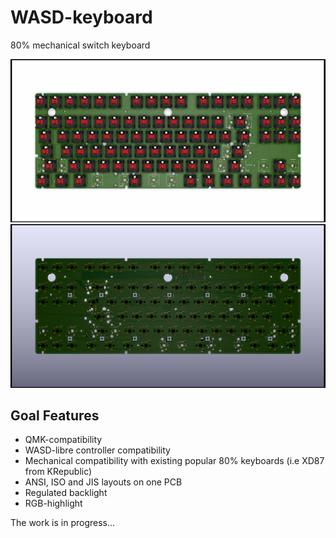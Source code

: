 # WASD-keyboard

80% mechanical switch keyboard

![Rendering of top layer with ANSI](renderings/wasd-keyboard_ANSI_top.png)
![Rendering of bot layer with ANSI](renderings/wasd-keyboard_ANSI_bot.png)


## Goal Features
 - QMK-compatibility
 - WASD-libre controller compatibility
 - Mechanical compatibility with existing popular 80% keyboards (i.e XD87 from KRepublic)
 - ANSI, ISO and JIS layouts on one PCB
 - Regulated backlight
 - RGB-highlight
 
 The work is in progress...